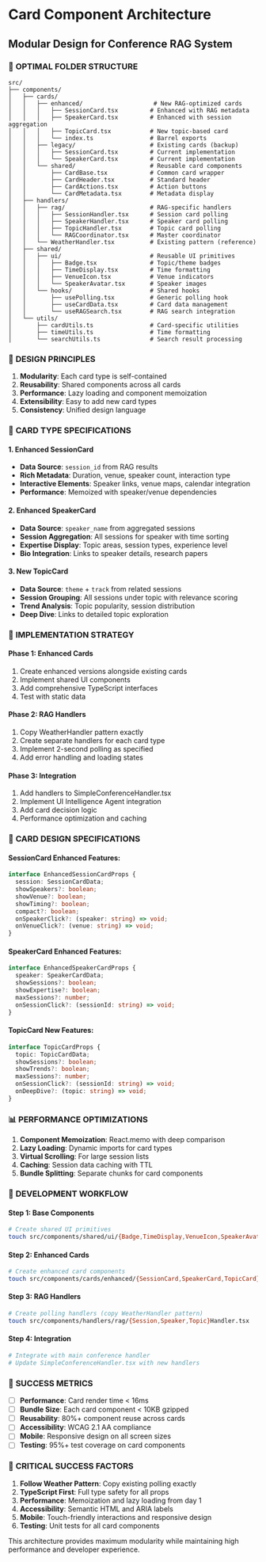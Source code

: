 # Card Component Architecture
## Modular Design for Conference RAG System

### 📁 **OPTIMAL FOLDER STRUCTURE**

```
src/
├── components/
│   ├── cards/
│   │   ├── enhanced/                    # New RAG-optimized cards
│   │   │   ├── SessionCard.tsx         # Enhanced with RAG metadata
│   │   │   ├── SpeakerCard.tsx         # Enhanced with session aggregation
│   │   │   ├── TopicCard.tsx           # New topic-based card
│   │   │   └── index.ts                # Barrel exports
│   │   ├── legacy/                     # Existing cards (backup)
│   │   │   ├── SessionCard.tsx         # Current implementation
│   │   │   └── SpeakerCard.tsx         # Current implementation
│   │   └── shared/                     # Reusable card components
│   │       ├── CardBase.tsx            # Common card wrapper
│   │       ├── CardHeader.tsx          # Standard header
│   │       ├── CardActions.tsx         # Action buttons
│   │       └── CardMetadata.tsx        # Metadata display
│   ├── handlers/
│   │   ├── rag/                        # RAG-specific handlers
│   │   │   ├── SessionHandler.tsx      # Session card polling
│   │   │   ├── SpeakerHandler.tsx      # Speaker card polling  
│   │   │   ├── TopicHandler.tsx        # Topic card polling
│   │   │   └── RAGCoordinator.tsx      # Master coordinator
│   │   └── WeatherHandler.tsx          # Existing pattern (reference)
│   ├── shared/
│   │   ├── ui/                         # Reusable UI primitives
│   │   │   ├── Badge.tsx               # Topic/theme badges
│   │   │   ├── TimeDisplay.tsx         # Time formatting
│   │   │   ├── VenueIcon.tsx           # Venue indicators
│   │   │   └── SpeakerAvatar.tsx       # Speaker images
│   │   └── hooks/                      # Shared hooks
│   │       ├── usePolling.tsx          # Generic polling hook
│   │       ├── useCardData.tsx         # Card data management
│   │       └── useRAGSearch.tsx        # RAG search integration
│   └── utils/
│       ├── cardUtils.ts                # Card-specific utilities
│       ├── timeUtils.ts                # Time formatting
│       └── searchUtils.ts              # Search result processing
```

### 🎯 **DESIGN PRINCIPLES**

1. **Modularity**: Each card type is self-contained
2. **Reusability**: Shared components across all cards  
3. **Performance**: Lazy loading and component memoization
4. **Extensibility**: Easy to add new card types
5. **Consistency**: Unified design language

### 🎨 **CARD TYPE SPECIFICATIONS**

#### **1. Enhanced SessionCard**
- **Data Source**: `session_id` from RAG results
- **Rich Metadata**: Duration, venue, speaker count, interaction type
- **Interactive Elements**: Speaker links, venue maps, calendar integration
- **Performance**: Memoized with speaker/venue dependencies

#### **2. Enhanced SpeakerCard** 
- **Data Source**: `speaker_name` from aggregated sessions
- **Session Aggregation**: All sessions for speaker with time sorting
- **Expertise Display**: Topic areas, session types, experience level
- **Bio Integration**: Links to speaker details, research papers

#### **3. New TopicCard**
- **Data Source**: `theme` + `track` from related sessions  
- **Session Grouping**: All sessions under topic with relevance scoring
- **Trend Analysis**: Topic popularity, session distribution
- **Deep Dive**: Links to detailed topic exploration

### 🚀 **IMPLEMENTATION STRATEGY**

#### **Phase 1: Enhanced Cards** 
1. Create enhanced versions alongside existing cards
2. Implement shared UI components 
3. Add comprehensive TypeScript interfaces
4. Test with static data

#### **Phase 2: RAG Handlers**
1. Copy WeatherHandler pattern exactly
2. Create separate handlers for each card type
3. Implement 2-second polling as specified
4. Add error handling and loading states

#### **Phase 3: Integration**
1. Add handlers to SimpleConferenceHandler.tsx
2. Implement UI Intelligence Agent integration
3. Add card decision logic
4. Performance optimization and caching

### 🎨 **CARD DESIGN SPECIFICATIONS**

#### **SessionCard Enhanced Features:**
```typescript
interface EnhancedSessionCardProps {
  session: SessionCardData;
  showSpeakers?: boolean;
  showVenue?: boolean; 
  showTiming?: boolean;
  compact?: boolean;
  onSpeakerClick?: (speaker: string) => void;
  onVenueClick?: (venue: string) => void;
}
```

#### **SpeakerCard Enhanced Features:**
```typescript  
interface EnhancedSpeakerCardProps {
  speaker: SpeakerCardData;
  showSessions?: boolean;
  showExpertise?: boolean;
  maxSessions?: number;
  onSessionClick?: (sessionId: string) => void;
}
```

#### **TopicCard New Features:**
```typescript
interface TopicCardProps {
  topic: TopicCardData;
  showSessions?: boolean;
  showTrends?: boolean;
  maxSessions?: number;
  onSessionClick?: (sessionId: string) => void;
  onDeepDive?: (topic: string) => void;
}
```

### 📊 **PERFORMANCE OPTIMIZATIONS**

1. **Component Memoization**: React.memo with deep comparison
2. **Lazy Loading**: Dynamic imports for card types
3. **Virtual Scrolling**: For large session lists
4. **Caching**: Session data caching with TTL
5. **Bundle Splitting**: Separate chunks for card components

### 🔧 **DEVELOPMENT WORKFLOW**

#### **Step 1: Base Components**
```bash
# Create shared UI primitives
touch src/components/shared/ui/{Badge,TimeDisplay,VenueIcon,SpeakerAvatar}.tsx
```

#### **Step 2: Enhanced Cards**  
```bash
# Create enhanced card components
touch src/components/cards/enhanced/{SessionCard,SpeakerCard,TopicCard}.tsx
```

#### **Step 3: RAG Handlers**
```bash  
# Create polling handlers (copy WeatherHandler pattern)
touch src/components/handlers/rag/{Session,Speaker,Topic}Handler.tsx
```

#### **Step 4: Integration**
```bash
# Integrate with main conference handler
# Update SimpleConferenceHandler.tsx with new handlers
```

### 🎯 **SUCCESS METRICS**

- [ ] **Performance**: Card render time < 16ms  
- [ ] **Bundle Size**: Each card component < 10KB gzipped
- [ ] **Reusability**: 80%+ component reuse across cards
- [ ] **Accessibility**: WCAG 2.1 AA compliance
- [ ] **Mobile**: Responsive design on all screen sizes
- [ ] **Testing**: 95%+ test coverage on card components

### 🚨 **CRITICAL SUCCESS FACTORS**

1. **Follow Weather Pattern**: Copy existing polling exactly
2. **TypeScript First**: Full type safety for all props
3. **Performance**: Memoization and lazy loading from day 1
4. **Accessibility**: Semantic HTML and ARIA labels
5. **Mobile**: Touch-friendly interactions and responsive design
6. **Testing**: Unit tests for all card components

This architecture provides maximum modularity while maintaining high performance and developer experience. 